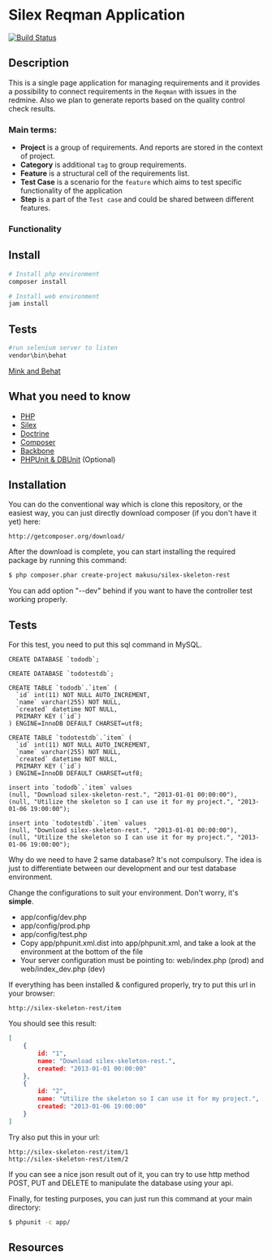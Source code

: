 Silex Reqman Application
======================

[![Build Status](https://travis-ci.org/vdubyna/silex-reqman.png?branch=master)](https://travis-ci.org/vdubyna/silex-reqman)

Description
-----------

This is a single page application for managing requirements and it provides a possibility to connect requirements in
the `Reqman` with issues in the redmine. Also we plan to generate reports based on the quality control check results.

### Main terms:

 * __Project__ is a group of requirements. And reports are stored in the context of project.
 * __Category__ is additional `tag` to group requirements.
 * __Feature__ is a structural cell of the requirements list.
 * __Test Case__ is a scenario for the `feature` which aims to test specific functionality of the application
 * __Step__ is a part of the `Test case` and could be shared between different features.

### Functionality
 


Install
-------

```bash
# Install php environment
composer install
```

```bash
# Install web environment
jam install
```

Tests
-----

```bash
#run selenium server to listen
vendor\bin\behat
```

[Mink and Behat](http://docs.behat.org/cookbook/behat_and_mink.html)




What you need to know
---------------------
 * [PHP][1]
 * [Silex][2]
 * [Doctrine][3]
 * [Composer][4]
 * [Backbone][5]
 * [PHPUnit & DBUnit][6] (Optional)

Installation
------------

You can do the conventional way which is clone this repository, or the easiest way, you can just directly download composer (if you don't have it yet) here:

    http://getcomposer.org/download/

After the download is complete, you can start installing the required package by running this command:

``` sh
$ php composer.phar create-project makusu/silex-skeleton-rest
```

You can add option "--dev" behind if you want to have the controller test working properly.

Tests
-----

For this test, you need to put this sql command in MySQL.

``` mysql
CREATE DATABASE `tododb`;

CREATE DATABASE `todotestdb`;

CREATE TABLE `tododb`.`item` (
  `id` int(11) NOT NULL AUTO_INCREMENT,
  `name` varchar(255) NOT NULL,
  `created` datetime NOT NULL,
  PRIMARY KEY (`id`)
) ENGINE=InnoDB DEFAULT CHARSET=utf8;

CREATE TABLE `todotestdb`.`item` (
  `id` int(11) NOT NULL AUTO_INCREMENT,
  `name` varchar(255) NOT NULL,
  `created` datetime NOT NULL,
  PRIMARY KEY (`id`)
) ENGINE=InnoDB DEFAULT CHARSET=utf8;

insert into `tododb`.`item` values
(null, "Download silex-skeleton-rest.", "2013-01-01 00:00:00"),
(null, "Utilize the skeleton so I can use it for my project.", "2013-01-06 19:00:00");

insert into `todotestdb`.`item` values
(null, "Download silex-skeleton-rest.", "2013-01-01 00:00:00"),
(null, "Utilize the skeleton so I can use it for my project.", "2013-01-06 19:00:00");
```

Why do we need to have 2 same database?
It's not compulsory. The idea is just to differentiate between our development and our test database environment.

Change the configurations to suit your environment. Don't worry, it's **simple**.

 * app/config/dev.php
 * app/config/prod.php
 * app/config/test.php
 * Copy app/phpunit.xml.dist into app/phpunit.xml, and take a look at the <php> environment at the bottom of the file
 * Your server configuration must be pointing to: web/index.php (prod) and web/index_dev.php (dev)

If everything has been installed & configured properly, try to put this url in your browser:

    http://silex-skeleton-rest/item

You should see this result:

``` json
[
    {
        id: "1",
        name: "Download silex-skeleton-rest.",
        created: "2013-01-01 00:00:00"
    },
    {
        id: "2",
        name: "Utilize the skeleton so I can use it for my project.",
        created: "2013-01-06 19:00:00"
    }
]
```

Try also put this in your url:

    http://silex-skeleton-rest/item/1
    http://silex-skeleton-rest/item/2

If you can see a nice json result out of it, you can try to use http method POST, PUT and DELETE to manipulate the database using your api.

Finally, for testing purposes, you can just run this command at your main directory:

``` sh
$ phpunit -c app/
```

Resources
---------

[1]: http://php.net/
[2]: http://silex.sensiolabs.org/
[3]: http://www.doctrine-project.org/
[4]: http://getcomposer.org/
[5]: http://backbonejs.org/
[6]: http://www.phpunit.de/
